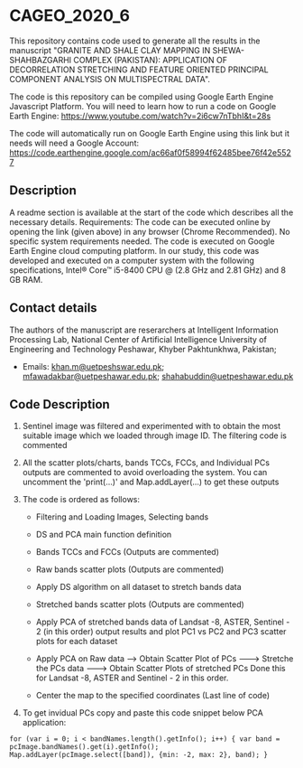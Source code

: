 
# CAGEO_2020_6 
This repository contains code used to generate all the results in the manuscript "GRANITE AND SHALE CLAY MAPPING IN SHEWA-SHAHBAZGARHI COMPLEX (PAKISTAN): APPLICATION OF DECORRELATION STRETCHING AND FEATURE ORIENTED PRINCIPAL COMPONENT ANALYSIS ON MULTISPECTRAL DATA".

The code is this repository can be compiled using Google Earth Engine Javascript Platform. You will need to learn how to run a code on Google Earth Engine: https://www.youtube.com/watch?v=2i6cw7nTbhI&t=28s
 
The code will automatically run on Google Earth Engine using this link but it needs will need a Google Account: https://code.earthengine.google.com/ac66af0f58994f62485bee76f42e5527



## Description
A readme section is available at the start of the code which describes all the necessary details.
Requirements: The code can be executed online by opening the link (given above) in any browser (Chrome Recommended). No specific system requirements needed. The code is executed on Google Earth Engine cloud computing platform. In our study, this code was developed and executed on a computer system with the following specifications, Intel® Core™ i5-8400 CPU @ (2.8 GHz and 2.81 GHz) and 8 GB RAM.

## Contact details
The authors of the manuscript are reserarchers at Intelligent Information Processing Lab, National Center of Artificial Intelligence University of Engineering and Technology Peshawar, Khyber Pakhtunkhwa, Pakistan;
* Emails:  khan.m@uetpeshswar.edu.pk; mfawadakbar@uetpeshawar.edu.pk; shahabuddin@uetpeshawar.edu.pk

## Code Description
1. Sentinel image was filtered and experimented with to obtain the most suitable image which we loaded through image ID. The filtering code is commented

2. All the scatter plots/charts, bands TCCs, FCCs, and Individual PCs outputs are commented to avoid overloading the system. You can uncomment the 'print(...)' and Map.addLayer(...) to get these outputs

3. The code is ordered as follows:
  
   - Filtering and Loading Images, Selecting bands
  
   - DS and PCA main function definition
  
   - Bands TCCs and FCCs (Outputs are commented)
  
   - Raw bands scatter plots (Outputs are commented)
  
   - Apply DS algorithm on all dataset to stretch bands data
  
   - Stretched bands scatter plots (Outputs are commented)
  
   - Apply PCA of stretched bands data of Landsat -8, ASTER, Sentinel - 2 (in this order) output results and plot PC1 vs PC2 and PC3 scatter plots for each dataset
  
   - Apply PCA on Raw data --> Obtain Scatter Plot of PCs ---> Stretche the PCs data ---> Obtain Scatter Plots of stretched PCs
            Done this for Landsat -8, ASTER and Sentinel - 2 in this order.
  
   - Center the map to the specified coordinates (Last line of code)

4. To get invidual PCs copy and paste this code snippet below PCA application:

`
for (var i = 0; i < bandNames.length().getInfo(); i++) {
  var band = pcImage.bandNames().get(i).getInfo();
  Map.addLayer(pcImage.select([band]), {min: -2, max: 2}, band);
}
`
